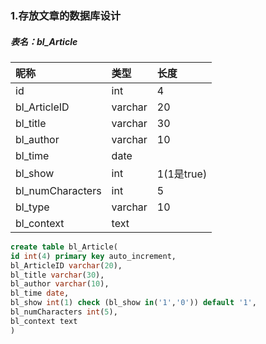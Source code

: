 ### 1.存放文章的数据库设计

##### 表名：bl_Article

| 昵称             | 类型    | 长度       |
| :--------------- | :------ | :--------- |
| id               | int     | 4          |
| bl_ArticleID     | varchar | 20         |
| bl_title         | varchar | 30         |
| bl_author        | varchar | 10         |
| bl_time          | date    |            |
| bl_show          | int     | 1(1是true) |
| bl_numCharacters | int     | 5          |
| bl_type          | varchar | 10         |
| bl_context       | text    |            |
```sql
create table bl_Article(
id int(4) primary key auto_increment,
bl_ArticleID varchar(20),
bl_title varchar(30),
bl_author varchar(10),
bl_time date,
bl_show int(1) check (bl_show in('1','0')) default '1',
bl_numCharacters int(5),
bl_context text
)
```


